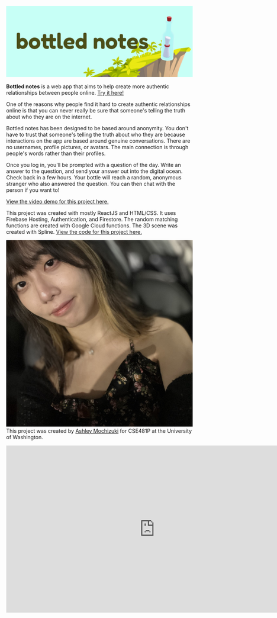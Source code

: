 ![alt_text](./assets/img/logo.jpg "image_tooltip")

**Bottled notes** is a web app that aims to help create more authentic relationships between people online. [Try it here!](https://bottled-notes.web.app/)

One of the reasons why people find it hard to create authentic relationships online is that you can never really be sure that someone's telling the truth about who they are on the internet. 

Bottled notes has been designed to be based around anonymity. You don't have to trust that someone's telling the truth about who they are because interactions on the app are based around genuine conversations. There are no usernames, profile pictures, or avatars. The main connection is through people's words rather than their profiles. 

Once you log in, you'll be prompted with a question of the day. Write an answer to the question, and send your answer out into the digital ocean. Check back in a few hours. Your bottle will reach a random, anonymous stranger who also answered the question. You can then chat with the person if you want to!

[View the video demo for this project here.](https://youtu.be/_Ws0LMZY1R8?si=gdBzUOnoiu-ujW7h)

This project was created with mostly ReactJS and HTML/CSS. It uses Firebase Hosting, Authentication, and Firestore. The random matching functions are created with Google Cloud functions. The 3D scene was created with Spline. [View the code for this project here.](https://github.com/UWSocialComputing/bottled-notes-code)

![alt_text](./assets/img/me0.jpg "image_tooltip")
This project was created by [Ashley Mochizuki](https://www.linkedin.com/in/ashleymochizuki/) for CSE481P at the University of Washington.

<iframe style="border: 1px solid rgba(0, 0, 0, 0.1);" width="800" height="450" src="https://www.figma.com/embed?embed_host=share&url=https%3A%2F%2Fwww.figma.com%2Ffile%2FhTTc2cVCngpvk736yZaNzM%2Fbottled-notes%3Ftype%3Ddesign%26node-id%3D0%3A1%26mode%3Ddesign%26t%3D6pL2nGb3JnCdWFWf-1" allowfullscreen></iframe>


